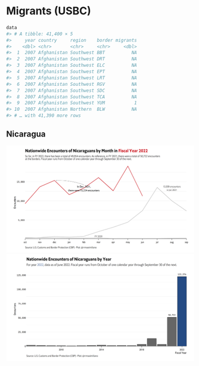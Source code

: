 
<!-- README.md is generated from README.Rmd. Please edit that file -->

# Migrants (USBC)

``` r
data
#> # A tibble: 41,400 × 5
#>     year country     region    border migrants
#>    <dbl> <chr>       <chr>     <chr>     <dbl>
#>  1  2007 Afghanistan Southwest BBT          NA
#>  2  2007 Afghanistan Southwest DRT          NA
#>  3  2007 Afghanistan Southwest ELC          NA
#>  4  2007 Afghanistan Southwest EPT          NA
#>  5  2007 Afghanistan Southwest LRT          NA
#>  6  2007 Afghanistan Southwest RGV          NA
#>  7  2007 Afghanistan Southwest SDC          NA
#>  8  2007 Afghanistan Southwest TCA          NA
#>  9  2007 Afghanistan Southwest YUM           1
#> 10  2007 Afghanistan Northern  BLW          NA
#> # … with 41,390 more rows
```

## Nicaragua

![](Figs/encounters.png)<!-- -->![](Figs/encounters_yearly.png)<!-- -->
